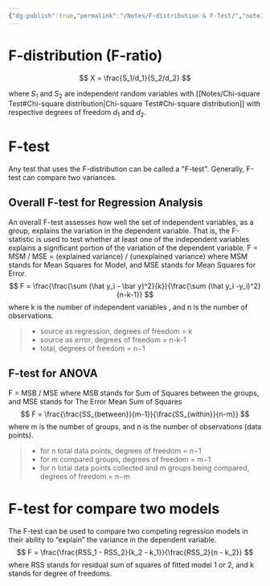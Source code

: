 ```yaml
---
{"dg-publish":true,"permalink":"/Notes/F-distribution & F-Test/","noteIcon":""}
---
```


# F-distribution (F-ratio)
$$
X = \frac{S_1/d_1}{S_2/d_2}
$$

where $S_1$ and $S_2$ are independent random variables with [[Notes/Chi-square Test#Chi-square distribution\|Chi-square Test#Chi-square distribution]] with respective degrees of freedom $d_1$ and $d_2$. 

# F-test
Any test that uses the F-distribution can be called a "F-test".
Generally, F-test can compare two variances.
## Overall F-test for Regression Analysis
An overall F-test assesses how well the set of independent variables, as a group, explains the variation in the dependent variable. That is, the F-statistic is used to test whether at least one of the independent variables explains a significant portion of the variation of the dependent variable.
F = MSM  / MSE = (explained variance) / (unexplained variance)
where MSM stands for Mean Squares for Model, and MSE stands for Mean Squares for Error.
$$
F = \frac{\frac{\sum (\hat y_i - \bar y)^2}{k}}{\frac{\sum (\hat y_i -y_i)^2}{n-k-1}}
$$
where k is the number of independent variables , and n is the number of observations.
> - source as regression, degrees of freedom =  k
> - source as error, degrees of freedom = n-k-1
> - total, degrees of freedom = n−1

## F-test for ANOVA
F = MSB / MSE 
where MSB stands for Sum of Squares between the groups, and MSE stands for The Error Mean Sum of Squares
$$
F = \frac{\frac{SS_{between}}{m-1}}{\frac{SS_{within}}{n-m}}
$$
where m is the number of groups, and n is the number of observations (data points). 
> - for n total data points, degrees of freedom =  n−1
> - for m compared groups, degrees of freedom = m−1 
> - for n total data points collected and m groups being compared, degrees of freedom = n−m

# F-test for compare two models
The F-test can be used to compare two competing regression models in their ability to “explain” the variance in the dependent variable.
$$
F = \frac{\frac{RSS_1 - RSS_2}{k_2 - k_1}}{\frac{RSS_2}{n - k_2}}
$$
where RSS stands for residual sum of squares of fitted model 1 or 2, and k stands for degree of freedoms. 